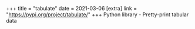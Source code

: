 +++
title = "tabulate"
date = 2021-03-06
[extra]
link = "https://pypi.org/project/tabulate/"
+++
Python library - Pretty-print tabular data

